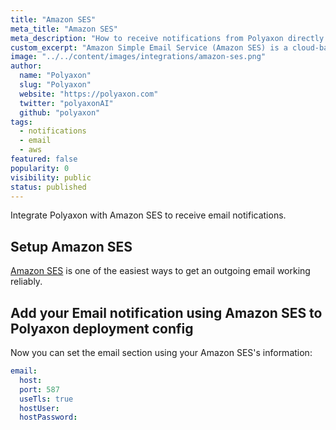 ```yaml
---
title: "Amazon SES"
meta_title: "Amazon SES"
meta_description: "How to receive notifications from Polyaxon directly to your email using Amazon SES. Get email notifications when an experiment, job, build is finished using Amazon SES so everyone in your team stays in sync."
custom_excerpt: "Amazon Simple Email Service (Amazon SES) is a cloud-based email sending service designed to help digital marketers and application developers send marketing, notification, and transactional emails. It is a reliable, cost-effective service for businesses of all sizes that use email to keep in contact with their customers."
image: "../../content/images/integrations/amazon-ses.png"
author:
  name: "Polyaxon"
  slug: "Polyaxon"
  website: "https://polyaxon.com"
  twitter: "polyaxonAI"
  github: "polyaxon"
tags: 
  - notifications
  - email
  - aws
featured: false
popularity: 0
visibility: public
status: published
---
```


Integrate Polyaxon with Amazon SES to receive email notifications.

## Setup Amazon SES

[Amazon SES](https://docs.aws.amazon.com/ses/latest/DeveloperGuide/send-email-smtp.html) is one of the easiest ways to get an outgoing email working reliably. 

## Add your Email notification using Amazon SES to Polyaxon deployment config

Now you can set the email section using your Amazon SES's information:

```yaml
email:
  host: 
  port: 587
  useTls: true
  hostUser: 
  hostPassword: 
```
